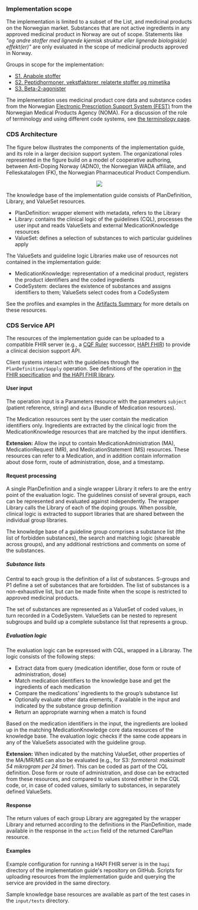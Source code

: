 ### Implementation scope

The implementation is limited to a subset of the List, and medicinal products on the Norwegian market. Substances that are not active ingredients in any approved medicinal product in Norway are out of scope. Statements like *"og andre stoffer med lignende kjemisk struktur eller lignende biologisk(e) effekt(er)"* are only evaluated in the scope of medicinal products approved in Norway.

Groups in scope for the implementation:

* [S1. Anabole stoffer](https://www.antidoping.no/medisinsk/dopinglisten/dopinggruppe-s1)
* [S2. Peptidhormoner, vekstfaktorer, relaterte stoffer og mimetika](https://www.antidoping.no/medisinsk/dopinglisten/dopinggruppe-s2)
* [S3. Beta-2-agonister](https://www.antidoping.no/medisinsk/dopinglisten/dopinggruppe-s3)

The implementation uses medicinal product core data and substance codes from the Norwegian [Electronic Prescription Support System (FEST)](https://www.dmp.no/en/about-us/distribution-of-data-on-medicinal-products/electronic-prescription-support-system-fest) from the Norwegian Medical Products Agency (NOMA). For a discussion of the role of terminology and using different code systems, see [the terminology page](terminology.html).

### CDS Architecture

The figure below illustrates the components of the implementation guide, and its role in a larger decision support system. The organizational roles represented in the figure build on a model of cooperative authoring, between Anti-Doping Norway (ADNO), the Norwegian WADA affiliate, and Felleskatalogen (FK), the Norwegian Pharmaceutical Product Compendium.

<p style="text-align: center">
<img src="WADA-List-CDS.png" style="margin: 0 auto; float: none;"/>
</p>

The knowledge base of the implementation guide consists of PlanDefinition, Library, and ValueSet resources.

* PlanDefinition: wrapper element with metadata, refers to the Library
* Library: contains the clinical logic of the guidelines (CQL), processes the user input and reads ValueSets and external MedicationKnowledge resources
* ValueSet: defines a selection of substances to wich particular guidelines apply

The ValueSets and guideline logic Libraries make use of resources not contained in the implementation guide:

* MedicationKnowledge: representation of a medicinal product, registers the product identifiers and the coded ingredients
* CodeSystem: declares the existence of substances and assigns identifiers to them; ValueSets select codes from a CodeSystem

See the profiles and examples in the [Artifacts Summary](artifacts.html) for more details on these resources.

### CDS Service API

The resources of the implementation guide can be uploaded to a compatible FHIR server (e.g., a [CQF Ruler](https://github.com/cqframework/cqf-ruler) successor, [HAPI FHIR](https://github.com/hapifhir/hapi-fhir-jpaserver-starter)) to provide a clinical decision support API.

Client systems interact with the guidelines through the `PlanDefinition/$apply` operation. See definitions of the operation in [the FHIR specification](https://hl7.org/fhir/R4/plandefinition-operation-apply.html) and [the HAPI FHIR library](https://hapifhir.io/hapi-fhir/docs/clinical_reasoning/plan_definitions.html#apply).

#### User input

The operation input is a Parameters resource with the parameters `subject` (patient reference, string) and `data` (Bundle of Medication resources).

The Medication resources sent by the user contain the medication identifiers only. Ingredients are extracted by the clinical logic from the MedicationKnowledge resources that are matched by the input identifiers.

**Extension:** Allow the input to contain MedicationAdministration (MA), MedicationRequest (MR), and MedicationStatement (MS) resources. These resources can refer to a Medication, and in addition contain information about dose form, route of administration, dose, and a timestamp.

#### Request processing

A single PlanDefinition and a single wrapper Library it refers to are the entry point of the evaluation logic. The guidelines consist of several groups, each can be represented and evaluated against independently. The wrapper Library calls the Library of each of the doping groups. When possible, clinical logic is extracted to support libraries that are shared between the individual group libraries.

The knowledge base of a guideline group comprises a substance list (the list of forbidden substances), the search and matching logic (shareable across groups), and any additional restrictions and comments on some of the substances.

##### Substance lists

Central to each group is the definition of a list of substances. S-groups and P1 define a set of substances that are forbidden. The list of substances is a non-exhaustive list, but can be made finite when the scope is restricted to approved medicinal products.

The set of substances are represented as a ValueSet of coded values, in turn recorded in a CodeSystem. ValueSets can be nested to represent subgroups and build up a complete substance list that represents a group.

##### Evaluation logic

The evaluation logic can be expressed with CQL, wrapped in a Libraray. The logic consists of the following steps:

* Extract data from query (medication identifier, dose form or route of administration, dose)
* Match medication identifiers to the knowledge base and get the ingredients of each medication
* Compare the medications' ingredients to the group’s substance list
* Optionally evaluate other data elements, if available in the input and indicated by the substance group definition
* Return an appropriate warning when a match is found

Based on the medication identifiers in the input, the ingredients are looked up in the matching MedicationKnowledge core data resources of the knowledge base. The evaluation logic checks if the same code appears in any of the ValueSets associated with the guideline group.

**Extension:** When indicated by the matching ValueSet, other properties of the MA/MR/MS can also be evaluated (e.g., for S3: *formoterol: maksimalt 54 mikrogram per 24 timer*). This can be coded as part of the CQL definition. Dose form or route of administration, and dose can be extracted from these resources, and compared to values stored either in the CQL code, or, in case of coded values, similarly to substances, in separately defined ValueSets.

#### Response

The return values of each group Library are aggregated by the wrapper Library and returned according to the definitions in the PlanDefinition, made available in the response in the `action` field of the returned CarePlan resource.

#### Examples

Example configuration for running a HAPI FHIR server is in the `hapi` directory of the implementation guide's repository on GitHub. Scripts for uploading resources from the implementation guide and querying the service are provided in the same directory.

Sample knowledge base resources are available as part of the test cases in the `input/tests` directory.
